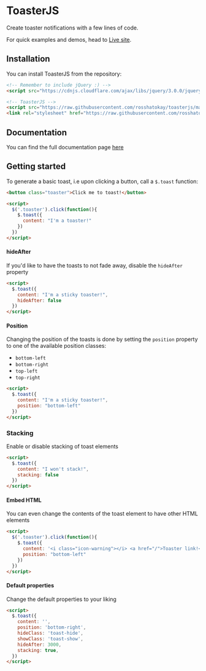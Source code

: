 # ToasterJS
Create toaster notifications with a few lines of code.

For quick examples and demos, head to [Live site](https://rosshatokay.github.io/ToasterJS/).

## Installation

You can install ToasterJS from the repository:

```html
<!-- Remember to include jQuery :) -->
<script src="https://cdnjs.cloudflare.com/ajax/libs/jquery/3.0.0/jquery.min.js"></script>

<!-- ToasterJS -->
<script src="https://raw.githubusercontent.com/rosshatokay/toasterjs/main/src/toaster.js"></script>
<link rel="stylesheet" href="https://raw.githubusercontent.com/rosshatokay/toasterjs/main/src/toaster.css" />
```

## Documentation

You can find the full documentation page [here](https://rosshatokay.github.io/ToasterJS/)

## Getting started

To generate a basic toast, i.e upon clicking a button, call a `$.toast` function:

```html
<button class="toaster">Click me to toast!</button>

<script>
  $('.toaster').click(function(){
    $.toast({
      content: "I'm a toaster!"
    })
  })
</script>

```

#### hideAfter

If you'd like to have the toasts to not fade away, disable the `hideAfter` property

```html
<script>
  $.toast({
    content: "I'm a sticky toaster!",
    hideAfter: false
  })
</script>
```

#### Position

Changing the position of the toasts is done by setting the `position` property to one of the available position classes:

* `bottom-left`
* `bottom-right`
* `top-left`
* `top-right`

```html
<script>
  $.toast({
    content: "I'm a sticky toaster!",
    position: "bottom-left"
  })
</script>
```

### Stacking

Enable or disable stacking of toast elements

```html
<script>
  $.toast({
    content: "I won't stack!",
    stacking: false
  })
</script>
```

#### Embed HTML

You can even change the contents of the toast element to have other HTML elements


```html
<script>
  $('.toaster').click(function(){
    $.toast({
      content: '<i class="icon-warning"></i> <a href="/">Toaster link!</a>',
      position: "bottom-left"
    })
  })
</script>
```

#### Default properties

Change the default properties to your liking

```HTML
<script>
  $.toast({
    content: '',
    position: 'bottom-right',
    hideClass: 'toast-hide',
    showClass: 'toast-show',
    hideAfter: 3000,
    stacking: true,
  })
</script>
```
